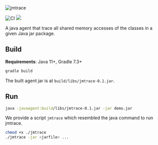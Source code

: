 ![jmtrace](https://socialify.git.ci/StardustDL/jmtrace/image?description=1&font=Bitter&forks=1&issues=1&language=1&owner=1&pulls=1&stargazers=1&theme=Light)

![CI](https://github.com/StardustDL/jmtrace/workflows/CI/badge.svg) ![](https://img.shields.io/github/license/StardustDL/jmtrace.svg)

A java agent that trace all shared memory accesses of the classes in a given Java jar package.

## Build

**Requirements**: Java 11+, Gradle 7.3+

```sh
gradle build
```

The built agent jar is at `build/libs/jmtrace-0.1.jar`.

## Run

```sh
java -javaagent:build/libs/jmtrace-0.1.jar -jar demo.jar
```

We provide a script `jmtrace` which resembled the java command to run jmtrace.

```sh
chmod +x ./jmtrace
./jmtrace -jar <jarfile> ...
```
